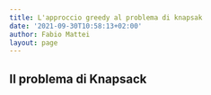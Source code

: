 ```yaml
---
title: L'approccio greedy al problema di knapsak
date: '2021-09-30T10:58:13+02:00'
author: Fabio Mattei
layout: page
---
```


## Il problema di Knapsack

